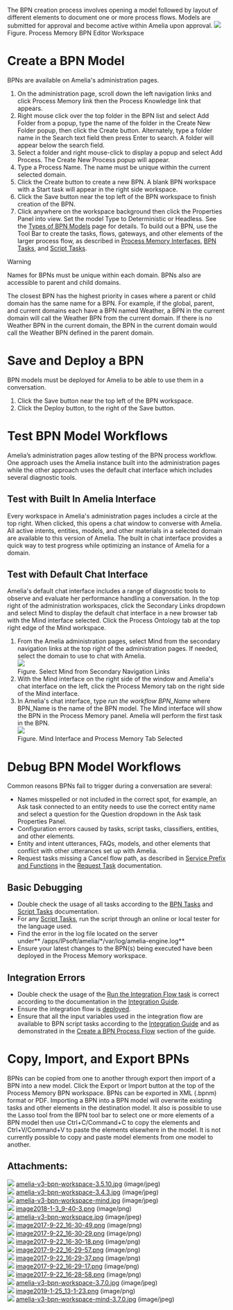 The BPN creation process involves opening a model followed by layout of different elements to document one or more process flows. Models are submitted for approval and become active within Amelia upon approval.
![](attachments/11939409/11941390.jpg)
Figure. Process Memory BPN Editor Workspace
# Create a BPN Model
BPNs are available on Amelia's administration pages.
1.  On the administration page, scroll down the left navigation links and click Process Memory link then the Process Knowledge link that appears.
2.  Right mouse click over the top folder in the BPN list and select Add Folder from a popup, type the name of the folder in the Create New Folder popup, then click the Create button. Alternately, type a folder name in the Search text field then press Enter to search. A folder will appear below the search field.
3.  Select a folder and right mouse-click to display a popup and select Add Process. The Create New Process popup will appear.
4.  Type a Process Name. The name must be unique within the current selected domain.
5.  Click the Create button to create a new BPN. A blank BPN workspace with a Start task will appear in the right side workspace.
6.  Click the Save button near the top left of the BPN workspace to finish creation of the BPN.
7.  Click anywhere on the workspace background then click the Properties Panel into view. Set the model Type to Deterministic or Headless. See the [Types of BPN Models](Types%20of%20BPN%20Models) page for details.
To build out a BPN, use the Tool Bar to create the tasks, flows, gateways, and other elements of the larger process flow, as described in [Process Memory Interfaces](Process%20Memory%20Interfaces), [BPN Tasks](BPN%20Tasks), and [Script Tasks](Script%20Tasks).
> [!warning]  
>
> Names for BPNs must be unique within each domain. BPNs also are accessible to parent and child domains.
>
> The closest BPN has the highest priority in cases where a parent or child domain has the same name for a BPN. For example, if the global, parent, and current domains each have a BPN named Weather, a BPN in the current domain will call the Weather BPN from the current domain. If there is no Weather BPN in the current domain, the BPN in the current domain would call the Weather BPN defined in the parent domain.

# Save and Deploy a BPN
BPN models must be deployed for Amelia to be able to use them in a conversation.
1.  Click the Save button near the top left of the BPN workspace.
2.  Click the Deploy button, to the right of the Save button.
# Test BPN Model Workflows
Amelia’s administration pages allow testing of the BPN process workflow. One approach uses the Amelia instance built into the administration pages while the other approach uses the default chat interface which includes several diagnostic tools.
## Test with Built In Amelia Interface
Every workspace in Amelia's administration pages includes a circle at the top right. When clicked, this opens a chat window to converse with Amelia. All active intents, entities, models, and other materials in a selected domain are available to this version of Amelia. The built in chat interface provides a quick way to test progress while optimizing an instance of Amelia for a domain.
## Test with Default Chat Interface
Amelia's default chat interface includes a range of diagnostic tools to observe and evaluate her performance handling a conversation. In the top right of the administration workspaces, click the Secondary Links dropdown and select Mind to display the default chat interface in a new browser tab with the Mind interface selected. Click the Process Ontology tab at the top right edge of the Mind workspace.
1.  From the Amelia administration pages, select Mind from the secondary navigation links at the top right of the administration pages. If needed, select the domain to use to chat with Amelia.  
    ![](attachments/11939409/11941397.png)  
    Figure. Select Mind from Secondary Navigation Links  
2.  With the Mind interface on the right side of the window and Amelia's chat interface on the left, click the Process Memory tab on the right side of the Mind interface.
3.  In Amelia's chat interface, type *run the workflow BPN_Name* where BPN_Name is the name of the BPN model. The Mind interface will show the BPN in the Process Memory panel. Amelia will perform the first task in the BPN.  
    ![](attachments/11939409/11941398.jpg)  
    Figure. Mind Interface and Process Memory Tab Selected
# Debug BPN Model Workflows
Common reasons BPNs fail to trigger during a conversation are several:
-   Names misspelled or not included in the correct spot, for example, an Ask task connected to an entity needs to use the correct entity name and select a question for the Question dropdown in the Ask task Properties Panel.
-   Configuration errors caused by tasks, script tasks, classifiers, entities, and other elements.
-   Entity and intent utterances, FAQs, models, and other elements that conflict with other utterances set up with Amelia.
-   Request tasks missing a Cancel flow path, as described in [Service Prefix and Functions](BPN-Tasks_11939422.html#BPNTasks-ServicePrefixFunctions) in the [Request Task](BPN-Tasks_11939422.html#BPNTasks-RequestTask) documentation.
## Basic Debugging
-   Double check the usage of all tasks according to the [BPN Tasks](BPN%20Tasks) and [Script Tasks](Script%20Tasks) documentation.
-   For any [Script Tasks](Script%20Tasks), run the script through an online or local tester for the language used.
-   Find the error in the log file located on the server under** /apps/IPsoft/amelia/\*/var/log/amelia-engine.log**
-   Ensure your latest changes to the BPN(s) being executed have been deployed in the Process Memory workspace.
## Integration Errors
-   Double check the usage of the [Run the Integration Flow task](BPN-Tasks_11939422.html#BPNTasks-RunIntegrationFlow) is correct according to the documentation in the [Integration Guide](Integrations%20Guide).
-   Ensure the integration flow is [deployed](Create-an-Integration-Flow_11939847.html#CreateanIntegrationFlow-DeployIntegrationService).
-   Ensure that all the input variables used in the integration flow are available to BPN script tasks according to the [Integration Guide](Integrations%20Guide) and as demonstrated in the [Create a BPN Process Flow](Create%20a%20BPN%20Process%20Flow) section of the guide.
# Copy, Import, and Export BPNs
BPNs can be copied from one to another through export then import of a BPN into a new model. Click the Export or Import button at the top of the Process Memory BPN workspace. BPNs can be exported in XML (.bpnm) format or PDF.
Importing a BPN into a BPN model will overwrite existing tasks and other elements in the destination model. It also is possible to use the Lasso tool from the BPN tool bar to select one or more elements of a BPN model then use Ctrl+C/Command+C to copy the elements and Ctrl+V/Command+V to paste the elements elsewhere in the model. It is not currently possible to copy and paste model elements from one model to another.
## Attachments:
![](images/icons/bullet_blue.gif) [amelia-v3-bpn-workspace-3.5.10.jpg](attachments/11939409/11939410.jpg) (image/jpeg)  
![](images/icons/bullet_blue.gif) [amelia-v3-bpn-workspace-3.4.3.jpg](attachments/11939409/11939411.jpg) (image/jpeg)  
![](images/icons/bullet_blue.gif) [amelia-v3-bpn-workspace-mind.jpg](attachments/11939409/11939412.jpg) (image/jpeg)  
![](images/icons/bullet_blue.gif) [image2018-1-3_9-40-3.png](attachments/11939409/11939413.png) (image/png)  
![](images/icons/bullet_blue.gif) [amelia-v3-bpn-workspace.jpg](attachments/11939409/11939414.jpg) (image/jpeg)  
![](images/icons/bullet_blue.gif) [image2017-9-22_16-30-49.png](attachments/11939409/11939415.png) (image/png)  
![](images/icons/bullet_blue.gif) [image2017-9-22_16-30-29.png](attachments/11939409/11939416.png) (image/png)  
![](images/icons/bullet_blue.gif) [image2017-9-22_16-30-18.png](attachments/11939409/11939417.png) (image/png)  
![](images/icons/bullet_blue.gif) [image2017-9-22_16-29-57.png](attachments/11939409/11939418.png) (image/png)  
![](images/icons/bullet_blue.gif) [image2017-9-22_16-29-37.png](attachments/11939409/11939419.png) (image/png)  
![](images/icons/bullet_blue.gif) [image2017-9-22_16-29-17.png](attachments/11939409/11939420.png) (image/png)  
![](images/icons/bullet_blue.gif) [image2017-9-22_16-28-58.png](attachments/11939409/11939421.png) (image/png)  
![](images/icons/bullet_blue.gif) [amelia-v3-bpn-workspace-3.7.0.jpg](attachments/11939409/11941390.jpg) (image/jpeg)  
![](images/icons/bullet_blue.gif) [image2019-1-25_13-1-23.png](attachments/11939409/11941397.png) (image/png)  
![](images/icons/bullet_blue.gif) [amelia-v3-bpn-workspace-mind-3.7.0.jpg](attachments/11939409/11941398.jpg) (image/jpeg)  
